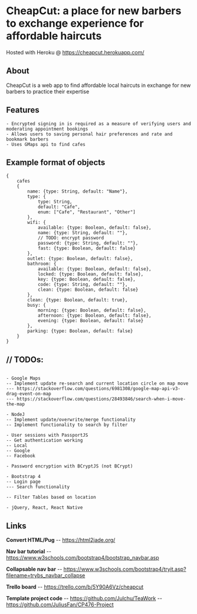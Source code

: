 # CheapCut: a place for new barbers to exchange experience for affordable haircuts
Hosted with Heroku @ https://cheapcut.herokuapp.com/

## About 
CheapCut is a web app to find affordable local haircuts in exchange for new barbers to practice their expertise

## Features
```
- Encrypted signing in is required as a measure of verifying users and moderating appointment bookings
- Allows users to saving personal hair preferences and rate and bookmark barbers
- Uses GMaps api to find cafes
```

## Example format of objects
```
{
	cafes
	{
		name: {type: String, default: "Name"},
		type: {
			type: String,
			default: "Cafe",
			enum: ["Cafe", "Restaurant", "Other"]
		},
		wifi: {
			available: {type: Boolean, default: false},
			name: {type: String, default: ""},
			// TODO: encrypt password
			password: {type: String, default: ""},
			fast: {type: Boolean, default: false}
		},
		outlet: {type: Boolean, default: false},
		bathroom: {
			available: {type: Boolean, default: false},
			locked: {type: Boolean, default: false},
			key: {type: Boolean, default: false},
			code: {type: String, default: ""},
			clean: {type: Boolean, default: false}
		},
		clean: {type: Boolean, default: true},
		busy: {
			morning: {type: Boolean, default: false},
			afternoon: {type: Boolean, default: false},
			evening: {type: Boolean, default: false}
		},
		parking: {type: Boolean, default: false}
	}
}

```
## // TODOs: 
```

- Google Maps
-- Implement update re-search and current location circle on map move
--- https://stackoverflow.com/questions/6981308/google-map-api-v3-drag-event-on-map
--- https://stackoverflow.com/questions/28493846/search-when-i-move-the-map

- NodeJ
-- Implement update/overwrite/merge functionality
-- Implement functionality to search by filter

- User sessions with PassportJS
-- Get authentication working
-- Local
-- Google
-- Facebook

- Password encryption with BCryptJS (not BCrypt)

- Bootstrap 4
-- Login page
--- Search functionality

-- Filter Tables based on location

- jQuery, React, React Native
```

## Links
**Convert HTML/Pug**
-- https://html2jade.org/

**Nav bar tutorial**
-- https://www.w3schools.com/bootstrap4/bootstrap_navbar.asp

**Collapsable nav bar**
-- https://www.w3schools.com/bootstrap4/tryit.asp?filename=trybs_navbar_collapse

**Trello board**
-- https://trello.com/b/5Y90A6Vz/cheapcut

**Template project code**
-- https://github.com/Julchu/TeaWork
-- https://github.com/JuliusFan/CP476-Project

